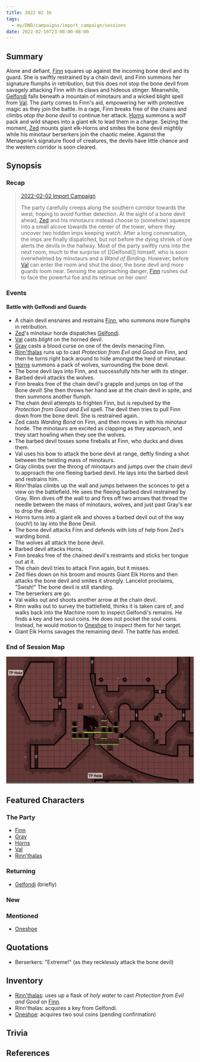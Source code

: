 ```yaml
---
title: 2022 02 16
tags:
  - my/DND/campaigns/import_campaign/sessions
date: 2022-02-16T23:00:00-08:00
---
```


## Summary

Alone and defiant, [Finn](/dnd/characters/finn/) squares up against the incoming bone devil and its guard. She is swiftly restrained by a chain devil, and Finn summons her signature flumphs in retribution, but this does not stop the bone devil from savagely attacking Finn with its claws and hideous stinger. Meanwhile, [Gelfondi](/dnd/characters/npcs/gelfondi/) falls beneath a mountain of minotaurs and a wicked blight spell from [Val](/dnd/characters/val/). The party comes to Finn's aid, empowering her with protective magic as they join the battle. In a rage, Finn breaks free of the chains and climbs _atop the bone devil_ to continue her attack. [Horns](/dnd/characters/horns/) summons a wolf pack and wild shapes into a giant elk to lead them in a charge. Seizing the moment, [Zed](/dnd/characters/zed/) mounts giant elk-Horns and smites the bone devil mightily while his minotaur berserkers join the chaotic melee. Against the Menagerie's signature flood of creatures, the devils have little chance and the western corridor is soon cleared.

## Synopsis

### Recap

> [2022-02-02 Import Campaign](/dnd/2022-02-02/)
>
> The party carefully creeps along the southern corridor towards the west, hoping to avoid further detection. At the sight of a bone devil ahead, [Zed](/dnd/characters/zed/) and his minotaurs instead choose to (somehow) squeeze into a small alcove towards the center of the tower, where they uncover two hidden imps keeping watch. After a long conversation, the imps are finally dispatched, but not before the dying shriek of one alerts the devils in the hallway. Most of the party swiftly runs into the next room, much to the surprise of [[Gelfondi]] himself, who is soon overwhelmed by minotaurs and a *Wand of Binding*. However, before [Val](/dnd/characters/val/) can enter the room and shut the door, the bone devil and more guards loom near. Sensing the approaching danger, [Finn](/dnd/characters/finn/) rushes out to face the powerful foe and its retinue on her own!

### Events

#### Battle with Gelfondi and Guards

- A chain devil ensnares and restrains [Finn](/dnd/characters/finn/), who summons more flumphs in retribution.
- [Zed](/dnd/characters/zed/)'s minotaur horde dispatches [Gelfondi](/dnd/characters/npcs/gelfondi/).
- [Val](/dnd/characters/val/) casts *blight* on the horned devil.
- [Gray](/dnd/characters/haeltin-var-astora/) casts a blood curse on one of the devils menacing Finn.
- [Rinn'thalas](/dnd/characters/rinnthalas-liadon/) runs up to cast *Protection from Evil and Good* on Finn, and then he turns right back around to hide amongst the herd of minotaur.
- [Horns](/dnd/characters/horns/) summons a pack of wolves, surrounding the bone devil.
- The bone devil lays into Finn, and successfully hits her with its stinger. 
- Barbed devil attacks the wolves.
- Finn breaks free of the chain devil's grapple and jumps on top of the Bone devil! She then throws her hand axe at the chain devil in spite, and then summons another flumph.
- The chain devil attempts to frighten Finn, but is repulsed by the *Protection from Good and Evil* spell. The devil then tries to pull Finn down from the bone devil. She is restrained again.
- Zed casts *Warding Bond* on Finn, and then moves in with his minotaur horde. The minotaurs are excited as clapping as they approach, and they start howling when they see the wolves.
- The barbed devil tosses some fireballs at Finn, who ducks and dives them.
- Val uses his bow to attack the bone devil at range, deftly finding a shot between the twisting mass of minotaurs.
- Gray climbs over the throng of minotaurs and jumps over the chain devil to approach the one fleeing barbed devil. He lays into the barbed devil and restrains him.
- Rinn'thalas climbs up the wall and jumps between the sconces to get a view on the battlefield. He sees the fleeing barbed devil restrained by Gray. Rinn dives off the wall to and fires off two arrows that thread the needle between the mass of minotaurs, wolves, and just past Gray's ear to drop the devil.
- Horns turns into a giant elk and shoves a barbed devil out of the way (ouch!) to lay into the Bone Devil.
- The bone devil attacks Finn and defends with lots of help from Zed's warding bond.
- The wolves all attack the bone devil.
- Barbed devil attacks Horns.
- Finn breaks free of the chained devil's restraints and sticks her tongue out at it.
- The chain devil tries to attack Finn again, but it misses.
- Zed flies down on his broom and mounts Giant Elk Horns and then attacks the bone devil and smites it strongly. Lancelot proclaims, "Swish!" The bone devil is still standing.
- The berserkers are go.
- Val walks out and shoots another arrow at the chain devil.
- Rinn walks out to survey the battlefield, thinks it is taken care of, and walks back into the Machine room to inspect Gelfondi's remains. He finds a key and two soul coins. He does not pocket the soul coins. Instead, he would motion to [Oneshoe](/dnd/characters/oneshoe/) to inspect them for her target.
- Giant Elk Horns savages the remaining devil. The battle has ended.  

### End of Session Map

![Screen Shot 2022-02-16 at 10.55.05 PM.png](/images/dnd/screen-shot-2022-02-16-at-10-55-05-pm.png)

## Featured Characters

### The Party

- [Finn](/dnd/characters/finn/)
- [Gray](/dnd/characters/haeltin-var-astora/)
- [Horns](/dnd/characters/horns/)
- [Val](/dnd/characters/val/)
- [Rinn'thalas](/dnd/characters/rinnthalas-liadon/)

### Returning

- [Gelfondi](/dnd/characters/npcs/gelfondi/) (briefly)

### New

### Mentioned

- [Oneshoe](/dnd/characters/oneshoe/)

## Quotations

- Berserkers: "Extreme!" (as they recklessly attack the bone devil)

## Inventory

- [Rinn'thalas](/dnd/characters/rinnthalas-liadon/): uses up a flask of *holy water* to cast *Protection from Evil and Good* on [Finn](/dnd/characters/finn/).
- Rinn'thalas: acquires a key from Gelfondi.
- [Oneshoe](/dnd/characters/oneshoe/): acquires two soul coins (pending confirmation)

## Trivia

## References